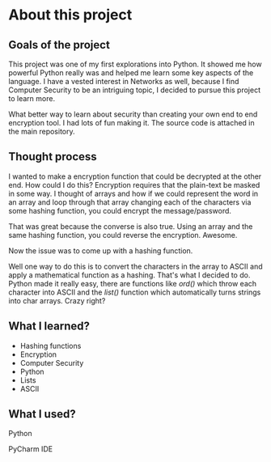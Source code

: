 # About this project 

## Goals of the project

This project was one of my first explorations into Python. It showed me how powerful Python really was and helped me learn some key aspects of the language. I have a vested 
interest in Networks as well, because I find Computer Security to be an intriguing topic, I decided to pursue this project to learn more. 

What better way to learn about security than creating your own end to end encryption tool. I had lots of fun making it. The source code is attached in the main repository. 

## Thought process

I wanted to make a encryption function that could be decrypted at the other end. How could I do this? Encryption requires that the plain-text be masked in some way. I 
thought of arrays and how if we could represent the word in an array and loop through that array changing each of the characters via some hashing function, you could 
encrypt the message/password. 

That was great because the converse is also true. Using an array and the same hashing function, you could reverse the encryption. Awesome. 

Now the issue was to come up with a hashing function. 

Well one way to do this is to convert the characters in the array to ASCII and apply a mathematical function as a hashing. That's what I decided to do. Python made it 
really easy, there are functions like _ord()_ which throw each character into ASCII and the _list()_ function which automatically turns strings into char arrays. Crazy 
right?  

## What I learned?

- Hashing functions 
- Encryption 
- Computer Security 
- Python 
- Lists 
- ASCII 

## What I used?

Python

PyCharm IDE 



